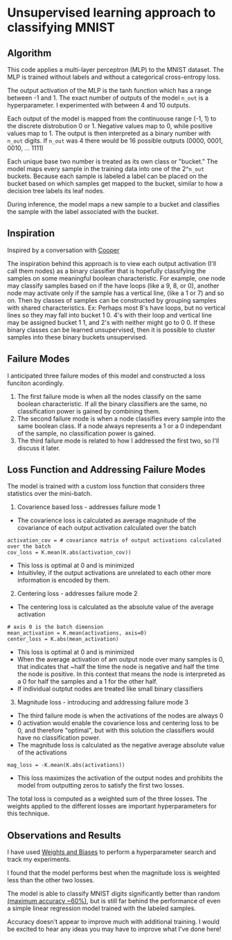 # Unsupervised learning approach to classifying MNIST

## Algorithm
This code applies a multi-layer perceptron (MLP) to the MNIST dataset. The MLP is trained without labels and without a categorical cross-entropy loss.

The output activation of the MLP is the tanh function which has a range between -1 and 1. The exact number of outputs of the model `n_out` is a hyperparameter. I experimented with between 4 and 10 outputs.

Each output of the model is mapped from the continuouse range (-1, 1) to the discrete distrobution 0 or 1. Negative values map to 0, while positive values map to 1.
The output is then interpreted as a binary number with `n_out` digits. If `n_out` was 4 there would be 16 possible outputs (0000, 0001, 0010, ... 1111)

Each unique base two number is treated as its own class or "bucket." The model maps every sample in the training data into one of the 2^`n_out` buckets.
Because each sample is labeled a label can be placed on the bucket based on which samples get mapped to the bucket, similar to how a decision tree labels its leaf nodes.

During inference, the model maps a new sample to a bucket and classifies the sample with the label associated with the bucket.

## Inspiration
Inspired by a conversation with [Cooper](https://github.com/coopersigrist)

The inspiration behind this approach is to view each output activation (I'll call them nodes) as a binary classifier that is hopefully classifying the samples on some meaningful boolean characteristic.
For example, one node may classify samples based on if the have loops (like a 9, 8, or 0), another node may activate only if the sample has a vertical line, (like a 1 or 7) and so on.
Then by classes of samples can be constructed by grouping samples with shared characteristics.
Ex: Perhaps most 8's have loops, but no vertical lines so they may fall into bucket 1 0. 4's with their loop and vertical line may be assigned bucket 1 1, and 2's with neither might go to 0 0.
If these binary classes can be learned unsupervised, then it is possible to cluster samples into these binary buckets unsupervised.

## Failure Modes
I anticipated three failure modes of this model and constructed a loss funciton acordingly.
1. The first failure mode is when all the nodes classify on the same boolean characteristic. If all the binary classifiers are the same, no classification power is gained by combining them.
2. The second failure mode is when a node classifies every sample into the same boolean class. If a node always represents a 1 or a 0 independant of the sample, no classification power is gained.
3. The third failure mode is related to how I addressed the first two, so I'll discuss it later.

## Loss Function and Addressing Failure Modes
The model is trained with a custom loss function that considers three statistics over the mini-batch.
1. Covarience based loss - addresses failure mode 1
  * The covarience loss is calculated as average magnitude of the covariance of each output activation calculated over the batch
  ```
  activation_cov = # covariance matrix of output activations calculated over the batch
  cov_loss = K.mean(K.abs(activation_cov))
  ```
  * This loss is optimal at 0 and is minimized
  * Intuitivley, if the output activations are unrelated to each other more information is encoded by them.
2. Centering loss - addresses failure mode 2
  * The centering loss is calculated as the absolute value of the average activation
  ```
  # axis 0 is the batch dimension
  mean_activation = K.mean(activations, axis=0)
  center_loss = K.abs(mean_activation)
  ```
  * This loss is optimal at 0 and is minimized
  * When the average activation of am output node over many samples is 0, that indicates that ~half the time the node is negative and half the time the node is positive. In this context that means the node is interpreted as a 0 for half the samples and a 1 for the other half.
  * If individual outptut nodes are treated like small binary classifiers
3. Magnitude loss - introducing and addressing failure mode 3
  * The third failure mode is when the activations of the nodes are always 0
  * 0 activation would enable the covarience loss and centering loss to be 0, and therefore "optimal", but with this solution the classifiers would have no classification power.
  * The magnitude loss is calculated as the negative average absolute value of the activations
  ```
  mag_loss = -K.mean(K.abs(activations))
  ```
  * This loss maximizes the activation of the output nodes and prohibits the model from outputting zeros to satisfy the first two losses.
  
  The total loss is computed as a weighted sum of the three losses.
  The weights applied to the different losses are important hyperparameters for this technique.

## Observations and Results
I have used [Weights and Biases](https://wandb.ai/bill-ray0259/multiclass_bin_classifier) to perform a hyperparameter search and track my experiments.

I found that the model performs best when the magnitude loss is weighted less than the other two losses.

The model is able to classify MNIST digits significantly better than random [(maximum accuracy ~60%)](https://wandb.ai/bill-ray0259/multiclass_bin_classifier/runs/2s1har4p/overview?workspace=user-bill-ray0259), but is still far behind the performance of even a simple linear regression model trained with the labeled samples.

Accuracy doesn't appear to improve much with additional training. I would be excited to hear any ideas you may have to improve what I've done here!
